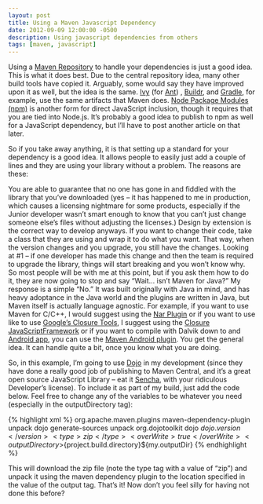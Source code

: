 ```yaml
---
layout: post
title: Using a Maven Javascript Dependency
date: 2012-09-09 12:00:00 -0500
description: Using javascript dependencies from others
tags: [maven, javascript]
---
```


Using a [Maven Repository](https://www.sonatype.com/nexus-repository-oss) to handle your dependencies is just a good idea. This is what it does best. Due to the central repository idea, many other build tools have copied it. Arguably, some would say they have improved upon it as well, but the idea is the same. [Ivy](http://ant.apache.org/ivy/) (for [Ant](http://ant.apache.org/)) , [Buildr](http://buildr.apache.org/), and [Gradle](http://www.gradle.org/), for example, use the same artifacts that Maven does. [Node Package Modules (npm)](https://npmjs.org/) is another form for direct JavaScript inclusion, though it requires that you are tied into Node.js. It’s probably a good idea to publish to npm as well for a JavaScript dependency, but I’ll have to post another article on that later.

So if you take away anything, it is that setting up a standard for your dependency is a good idea. It allows people to easily just add a couple of lines and they are using your library without a problem. The reasons are these:

You are able to guarantee that no one has gone in and fiddled with the library that you’ve downloaded (yes – it has happened to me in production, which causes a licensing nightmare for some products, especially if the Junior developer wasn’t smart enough to know that you can’t just change someone else’s files without adjusting the licenses.)
Design by extension is the correct way to develop anyways. If you want to change their code, take a class that they are using and wrap it to do what you want. That way, when the version changes and you upgrade, you still have the changes. Looking at #1 – if one developer has made this change and then the team is required to upgrade the library, things will start breaking and you won’t know why.
So most people will be with me at this point, but if you ask them how to do it, they are now going to stop and say “Wait… isn’t Maven for Java?” My response is a simple “No.” It was built originally with Java in mind, and has heavy adoptance in the Java world and the plugins are written in Java, but Maven itself is actually language agnostic. For example, if you want to use Maven for C/C++, I would suggest using the [Nar Plugin](http://duns.github.com/maven-nar-plugin/) or if you want to use like to use [Google’s Closure Tools](https://developers.google.com/closure/), I suggest using the [Closure JavaScriptFramework](https://github.com/jlgrock/ClosureJavascriptFramework) or if you want to compile with Dalvik down to and [Android app](http://developer.android.com/design/index.html), you can use the [Maven Android plugin](http://code.google.com/p/maven-android-plugin/). You get the general idea. It can handle quite a bit, once you know what you are doing.

So, in this example, I’m going to use [Dojo](http://dojotoolkit.org/) in my development (since they have done a really good job of publishing to Maven Central, and it’s a great open source JavaScript Library – eat it [Sencha](http://www.sencha.com/), with your ridiculous Developer’s license). To include it as part of my build, just add the code below. Feel free to change any of the variables to be whatever you need (especially in the outputDirectory tag):

{% highlight xml %}
  <dependency>
    <groupId>org.apache.maven.plugins</groupId>
	<artifactId>maven-dependency-plugin</artifactId>
	<executions>
	  <execution>
        <id>unpack dojo</id>
        <phase>generate-sources</phase>
        <goals>
          <goal>unpack</goal>
        </goals>
        <configuration>
          <artifactItems>
            <artifactItem>
              <groupId>org.dojotoolkit</groupId>
              <artifactId>dojo</artifactId>
              <version>${dojo.version}</version>
              <type>zip</type>
              <overWrite>true</overWrite>
              <outputDirectory>${project.build.directory}${my.outputDir}</outputDirectory>
            </artifactItem>
          </artifactItems>
        </configuration>
      </execution>
    </executions>
  </dependency>
{% endhighlight %}

This will download the zip file (note the type tag with a value of “zip”) and unpack it using the maven dependency plugin to the location specified in the value of the output tag.
That’s it! Now don’t you feel silly for having not done this before?
